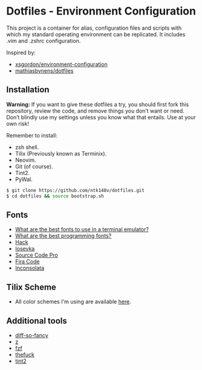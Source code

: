 # Dotfiles - Environment Configuration

This project is a container for alias, configuration files and scripts with
which my standard operating environment can be replicated. It includes .vim
and .zshrc configuration.

Inspired by:
- [xsgordon/environment-configuration](https://github.com/xsgordon/environment-configuration)
- [mathiasbynens/dotfiles](https://github.com/mathiasbynens/dotfiles)

## Installation

**Warning:** If you want to give these dotfiles a try, you should first fork
this repository, review the code, and remove things you don’t want or need.
Don’t blindly use my settings unless you know what that entails. Use at your
own risk!

Remember to install:
* zsh shell.
* Tilix (Previously known as Terminix).
* Neovim.
* Git (of course).
* Tint2.
* PyWal.

```zsh
$ git clone https://github.com/ntk148v/dotfiles.git
$ cd dotfiles && source bootstrap.sh
```

## Fonts

* [What are the best fonts to use in a terminal emulator?](https://www.slant.co/topics/7014/~fonts-to-use-in-a-terminal-emulator)
* [What are the best programming fonts?](https://www.slant.co/topics/67/~best-programming-fonts)
* [Hack](https://github.com/source-foundry/Hack)
* [Iosevka](https://github.com/be5invis/Iosevka)
* [Source Code Pro](https://github.com/adobe-fonts/source-code-pro)
* [Fira Code](https://github.com/tonsky/FiraCode)
* [Inconsolata](https://github.com/google/fonts/tree/master/ofl/inconsolata)

## Tilix Scheme

* All color schemes I'm using are available [here](https://github.com/storm119/Tilix-Themes).

## Additional tools

* [diff-so-fancy](https://github.com/so-fancy/diff-so-fancy)
* [z](https://github.com/rupa/z)
* [fzf](https://github.com/junegunn/fzf)
* [thefuck](https://github.com/nvbn/thefuck)
* [tint2](https://gitlab.com/o9000/tint2)
